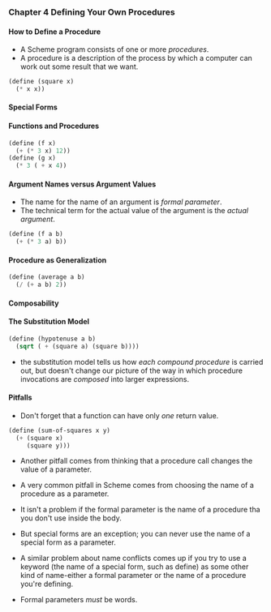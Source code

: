 ### Chapter 4 Defining Your Own Procedures

#### How to Define a Procedure
* A Scheme program consists of one or more *procedures*.
* A procedure is a description of the process by which a computer can work out some result that we want.

```Scheme
(define (square x)
  (* x x))
```

#### Special Forms

#### Functions and Procedures
```Scheme
(define (f x)
  (+ (* 3 x) 12))
(define (g x)
  (* 3 ( + x 4))
```

#### Argument Names versus Argument Values
* The name for the name of an argument is *formal parameter*.
* The technical term for the actual value of the argument is the *actual argument*.

```Scheme
(define (f a b)
  (+ (* 3 a) b))
```

#### Procedure as Generalization
```Scheme
(define (average a b)
  (/ (+ a b) 2))
```

#### Composability

#### The Substitution Model
```Scheme
(define (hypotenuse a b)
  (sqrt ( + (square a) (square b))))
```

* the substitution model tells us how *each compound procedure* is carried out, but doesn't change our picture of the way in which procedure invocations are *composed* into larger expressions.

#### Pitfalls
* Don't forget that a function can have only *one* return value.

```Scheme
(define (sum-of-squares x y)
  (+ (square x)
     (square y)))
```
* Another pitfall comes from thinking that a procedure call changes the value of a parameter.

* A very common pitfall in Scheme comes from choosing the name of a procedure as a parameter.
* It isn't a problem if the formal parameter is the name of a procedure tha you don't use inside the body.
* But special forms are an exception; you can never use the name of a special form as a parameter.

* A similar problem about name conflicts comes up if you try to use a keyword (the name of a special form, such as define) as some other kind of name-either a formal parameter or the name of a procedure you're defining.

* Formal parameters *must* be words.
